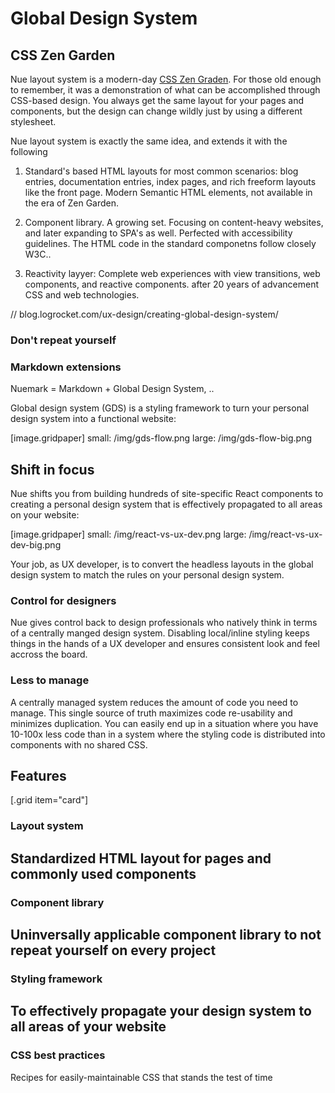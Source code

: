

# Global Design System

## CSS Zen Garden
Nue layout system is a modern-day [CSS Zen Graden](//csszengarden.com/). For those old enough to remember, it was a demonstration of what can be accomplished through CSS-based design. You always get the same layout for your pages and components, but the design can change wildly just by using a different stylesheet.

Nue layout system is exactly the same idea, and extends it with the following

1. Standard's based HTML layouts for most common scenarios: blog entries, documentation entries, index pages, and rich freeform layouts like the front page. Modern Semantic HTML elements, not available in the era of Zen Garden.

1. Component library. A growing set. Focusing on content-heavy websites, and later expanding to SPA's as well. Perfected with accessibility guidelines. The HTML code in the standard componetns follow closely W3C..


1. Reactivity layyer: Complete web experiences with view transitions, web components, and reactive components.  after 20 years of advancement CSS and web technologies.


// blog.logrocket.com/ux-design/creating-global-design-system/
### Don't repeat yourself




### Markdown extensions
Nuemark = Markdown + Global Design System, ..


Global design system (GDS) is a styling framework to turn your personal design system into a functional website:

[image.gridpaper]
  small: /img/gds-flow.png
  large: /img/gds-flow-big.png






## Shift in focus
Nue shifts you from building hundreds of site-specific React components to creating a personal design system that is effectively propagated to all areas on your website:

[image.gridpaper]
  small: /img/react-vs-ux-dev.png
  large: /img/react-vs-ux-dev-big.png

Your job, as UX developer, is to convert the headless layouts in the global design system to match the rules on your personal design system.


### Control for designers
Nue gives control back to design professionals who natively think in terms of a centrally manged design system. Disabling local/inline styling keeps things in the hands of a UX developer and ensures consistent look and feel accross the board.

### Less to manage
A centrally managed system reduces the amount of code you need to manage. This single source of truth maximizes code re-usability and minimizes duplication. You can easily end up in a situation where you have 10-100x less code than in a system where the styling code is distributed into components with no shared CSS.


## Features

[.grid item="card"]
  ### Layout system
  Standardized HTML layout for pages and commonly used components
  ---

  ### Component library
  Uninversally applicable component library to not repeat yourself on every project
  ---

  ### Styling framework
  To effectively propagate your design system to all areas of your website
  ---

  ### CSS best practices
  Recipes for easily-maintainable CSS that stands the test of time


